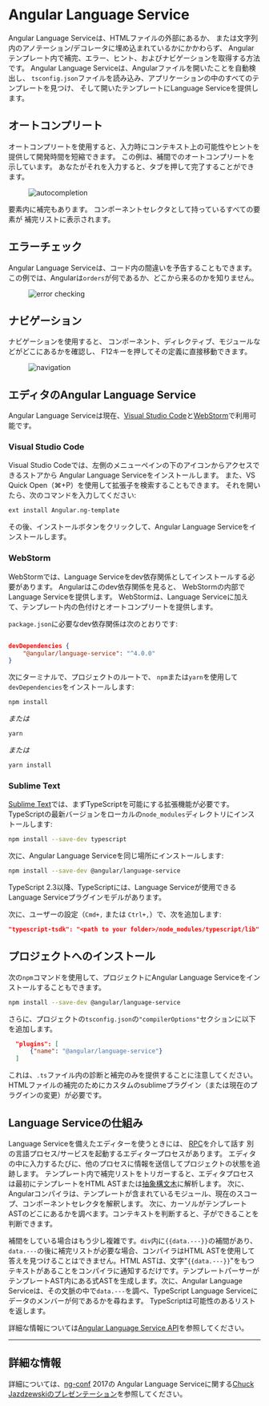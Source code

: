 # Angular Language Service

Angular Language Serviceは、HTMLファイルの外部にあるか、
または文字列内のアノテーション/デコレータに埋め込まれているかにかかわらず、
Angularテンプレート内で補完、エラー、ヒント、およびナビゲーションを取得する方法です。
Angular Language Serviceは、Angularファイルを開いたことを自動検出し、
`tsconfig.json`ファイルを読み込み、アプリケーションの中のすべてのテンプレートを見つけ、
そして開いたテンプレートにLanguage Serviceを提供します。


## オートコンプリート

オートコンプリートを使用すると、入力時にコンテキスト上の可能性やヒントを提供して開発時間を短縮できます。
この例は、補間でのオートコンプリートを示しています。
あなたがそれを入力すると、タブを押して完了することができます。

<figure>
  <img src="generated/images/guide/language-service/language-completion.gif" alt="autocompletion">
</figure>

要素内に補完もあります。
コンポーネントセレクタとして持っているすべての要素が
補完リストに表示されます。

## エラーチェック

Angular Language Serviceは、コード内の間違いを予告することもできます。
この例では、Angularは`orders`が何であるか、どこから来るのかを知りません。 

<figure>
  <img src="generated/images/guide/language-service/language-error.gif" alt="error checking">
</figure>

## ナビゲーション

ナビゲーションを使用すると、
コンポーネント、ディレクティブ、モジュールなどがどこにあるかを確認し、
F12キーを押してその定義に直接移動できます。

<figure>
  <img src="generated/images/guide/language-service/language-navigation.gif" alt="navigation">
</figure>


## エディタのAngular Language Service

Angular Language Serviceは現在、[Visual Studio Code](https://code.visualstudio.com/)と[WebStorm](https://www.jetbrains.com/webstorm)で利用可能です。

### Visual Studio Code

Visual Studio Codeでは、左側のメニューペインの下のアイコンからアクセスできるストアから
Angular Language Serviceをインストールします。
また、VS Quick Open（⌘+P）を使用して拡張子を検索することもできます。
それを開いたら、次のコマンドを入力してください: 

```sh
ext install Angular.ng-template
```

その後、インストールボタンをクリックして、Angular Language Serviceをインストールします。 


### WebStorm

WebStormでは、Language Serviceをdev依存関係としてインストールする必要があります。 
Angularはこのdev依存関係を見ると、
WebStormの内部でLanguage Serviceを提供します。
WebStormは、Language Serviceに加えて、テンプレート内の色付けとオートコンプリートを提供します。

`package.json`に必要なdev依存関係は次のとおりです:

```json

devDependencies {
	"@angular/language-service": "^4.0.0"
}
```

次にターミナルで、プロジェクトのルートで、
`npm`または`yarn`を使用して`devDependencies`をインストールします: 

```sh
npm install 
```
*または* 

```sh
yarn
```

*または* 

```sh
yarn install
```


### Sublime Text

[Sublime Text](https://www.sublimetext.com/)では、まずTypeScriptを可能にする拡張機能が必要です。
TypeScriptの最新バージョンをローカルの`node_modules`ディレクトリにインストールします:

```sh
npm install --save-dev typescript
```

次に、Angular Language Serviceを同じ場所にインストールします:
```sh
npm install --save-dev @angular/language-service
```

TypeScript 2.3以降、TypeScriptには、Language Serviceが使用できるLanguage Serviceプラグインモデルがあります。 

次に、ユーザーの設定（`Cmd+,` または `Ctrl+,`）で、次を追加します:

```json
"typescript-tsdk": "<path to your folder>/node_modules/typescript/lib"
```


## プロジェクトへのインストール

次の`npm`コマンドを使用して、プロジェクトにAngular Language Serviceをインストールすることもできます。

```sh
npm install --save-dev @angular/language-service
```
さらに、プロジェクトの`tsconfig.json`の`"compilerOptions"`セクションに以下を追加します。

```json
  "plugins": [
      {"name": "@angular/language-service"}
  ]
```
これは、`.ts`ファイル内の診断と補完のみを提供することに注意してください。
HTMLファイルの補完のためにカスタムのsublimeプラグイン（または現在のプラグインの変更）が必要です。


## Language Serviceの仕組み

Language Serviceを備えたエディターを使うときには、
[RPC](https://en.wikipedia.org/wiki/Remote_procedure_call)を介して話す
別の言語プロセス/サービスを起動するエディタープロセスがあります。
エディタの中に入力するたびに、他のプロセスに情報を送信してプロジェクトの状態を追跡します。
テンプレート内で補完リストをトリガーすると、エディタプロセスは最初にテンプレートをHTML ASTまたは[抽象構文木](https://en.wikipedia.org/wiki/Abstract_syntax_tree)に解析します。
次に、Angularコンパイラは、テンプレートが含まれているモジュール、現在のスコープ、コンポーネントセレクタを解釈します。
次に、カーソルがテンプレートASTのどこにあるかを調べます。コンテキストを判断すると、子ができることを判断できます。

補間をしている場合はもう少し複雑です。`div`内に`{{data.---}}`の補間があり、`data.---`の後に補完リストが必要な場合、コンパイラはHTML ASTを使用して答えを見つけることはできません。HTML ASTは、文字"`{{data.---}}`"をもつテキストがあることをコンパイラに通知するだけです。テンプレートパーサーがテンプレートAST内にある式ASTを生成します。次に、Angular Language Serviceは、その文脈の中で`data.---`を調べ、TypeScript Language Serviceにデータのメンバーが何であるかを尋ねます。 TypeScriptは可能性のあるリストを返します。


詳細な情報については[Angular Language Service API](https://github.com/angular/angular/blob/master/packages/language-service/src/types.ts)を参照してください。








<hr>

## 詳細な情報

詳細については、[ng-conf](https://www.ng-conf.org/) 2017の
Angular Language Serviceに関する[Chuck Jazdzewskiのプレゼンテーション](https://www.youtube.com/watch?v=ez3R0Gi4z5A&t=368s)を参照してください。


